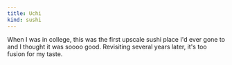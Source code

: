 ```yaml
---
title: Uchi
kind: sushi
---
```

When I was in college, this was the first upscale sushi place I'd ever gone to and I thought it was soooo good. Revisiting several years later, it's too fusion for my taste.
